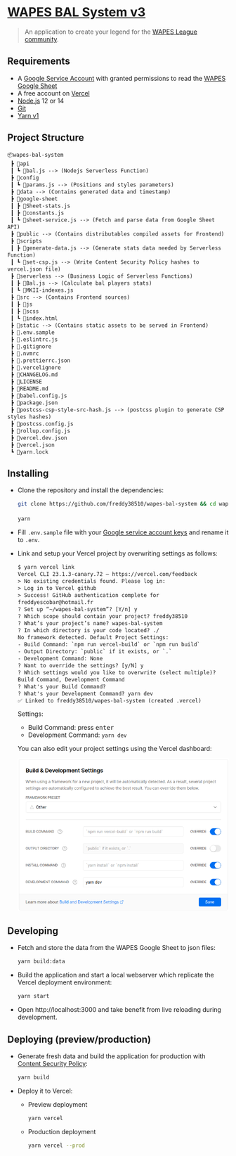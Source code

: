 # [WAPES BAL System v3](https://bal.wapesleague.com/)

> An application to create your legend for the [WAPES League community](https://www.wapesleague.com/).

## Requirements

- A [Google Service Account](https://cloud.google.com/iam/docs/service-accounts) with granted permissions to read the [WAPES Google Sheet](https://docs.google.com/spreadsheets/d/1c89tdesdBy3P6qpY-5jmuiAIUX_sB44B4GyhpXFKYD8)
- A free account on [Vercel](https://vercel.com/)
- [Node.js](https://nodejs.org/en/) 12 or 14
- [Git](https://git-scm.com/)
- [Yarn v1](https://classic.yarnpkg.com/lang/en/)

## Project Structure

    📦wapes-bal-system
     ┣ 📂api
     ┃ ┗ 📜bal.js --> (Nodejs Serverless Function)
     ┣ 📂config
     ┃ ┗ 📜params.js --> (Positions and styles parameters)
     ┣ 📂data --> (Contains generated data and timestamp)
     ┣ 📂google-sheet
     ┃ ┣ 📜Sheet-stats.js
     ┃ ┣ 📜constants.js
     ┃ ┗ 📜sheet-service.js --> (Fetch and parse data from Google Sheet API)
     ┣ 📂public --> (Contains distributables compiled assets for Frontend)
     ┣ 📂scripts
     ┃ ┣ 📜generate-data.js --> (Generate stats data needed by Serverless Function)
     ┃ ┗ 📜set-csp.js --> (Write Content Security Policy hashes to vercel.json file)
     ┣ 📂serverless --> (Business Logic of Serverless Functions)
     ┃ ┣ 📜Bal.js --> (Calculate bal players stats)
     ┃ ┗ 📜MKII-indexes.js
     ┣ 📂src --> (Contains Frontend sources)
     ┃ ┣ 📂js
     ┃ ┣ 📂scss
     ┃ ┗ 📜index.html
     ┣ 📂static --> (Contains static assets to be served in Frontend)
     ┣ 📜.env.sample
     ┣ 📜.eslintrc.js
     ┣ 📜.gitignore
     ┣ 📜.nvmrc
     ┣ 📜.prettierrc.json
     ┣ 📜.vercelignore
     ┣ 📜CHANGELOG.md
     ┣ 📜LICENSE
     ┣ 📜README.md
     ┣ 📜babel.config.js
     ┣ 📜package.json
     ┣ 📜postcss-csp-style-src-hash.js --> (postcss plugin to generate CSP styles hashes)
     ┣ 📜postcss.config.js
     ┣ 📜rollup.config.js
     ┣ 📜vercel.dev.json
     ┣ 📜vercel.json
     ┗ 📜yarn.lock

## Installing

- Clone the repository and install the dependencies:

  ```bash
  git clone https://github.com/freddy38510/wapes-bal-system && cd wapes-bal-system

  yarn
  ```

- Fill `.env.sample` file with your [Google service account keys](https://cloud.google.com/iam/docs/creating-managing-service-account-keys) and rename it to `.env`.

- Link and setup your Vercel project by overwriting settings as follows:

  ```console
  $ yarn vercel link
  Vercel CLI 23.1.3-canary.72 — https://vercel.com/feedback
  > No existing credentials found. Please log in:
  > Log in to Vercel github
  > Success! GitHub authentication complete for freddyescobar@hotmail.fr
  ? Set up “~/wapes-bal-system”? [Y/n] y
  ? Which scope should contain your project? freddy38510
  ? What’s your project’s name? wapes-bal-system
  ? In which directory is your code located? ./
  No framework detected. Default Project Settings:
  - Build Command: `npm run vercel-build` or `npm run build`
  - Output Directory: `public` if it exists, or `.`
  - Development Command: None
  ? Want to override the settings? [y/N] y
  ? Which settings would you like to overwrite (select multiple)? Build Command, Development Command
  ? What's your Build Command?
  ? What's your Development Command? yarn dev
  ✅ Linked to freddy38510/wapes-bal-system (created .vercel)
  ```

  Settings:

  - Build Command: press <kbd>enter</kbd>
  - Development Command: `yarn dev`

  You can also edit your project settings using the Vercel dashboard:

  ![Screenshot showing Vercel project settings](./vercel-project-settings.png)

## Developing

- Fetch and store the data from the WAPES Google Sheet to json files:

  ```bash
  yarn build:data
  ```

- Build the application and start a local webserver which replicate the Vercel deployment environment:

  ```bash
  yarn start
  ```

- Open http://localhost:3000 and take benefit from live reloading during development.

## Deploying (preview/production)

- Generate fresh data and build the application for production with [Content Security Policy](https://developer.mozilla.org/fr/docs/Web/HTTP/CSP):

  ```bash
  yarn build
  ```

- Deploy it to Vercel:

  - Preview deployment

    ```bash
    yarn vercel
    ```

  - Production deployment

    ```bash
    yarn vercel --prod
    ```
